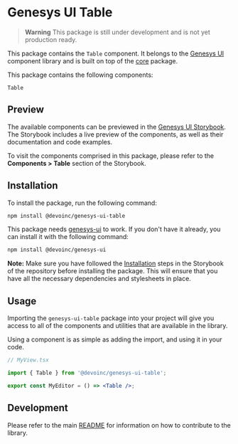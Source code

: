 # Genesys UI Table

> **Warning**
> This package is still under development and is not yet production ready.

This package contains the `Table` component. It belongs to the [Genesys UI](https://github.com/DevoInc/genesys-ui) component library and is built on top of the [core](https://github.com/DevoInc/genesys-ui/tree/master/packages/core) package.

This package contains the following components:

```
Table
```

## Preview

The available components can be previewed in the [Genesys UI Storybook](https://devoinc.github.io/genesys-ui/).
The Storybook includes a live preview of the components, as well as their documentation and code examples.

To visit the components comprised in this package, please refer to the **Components > Table** section of the Storybook.

## Installation

To install the package, run the following command:

```sh
npm install @devoinc/genesys-ui-table
```

This package needs [genesys-ui](https://www.npmjs.com/package/@devoinc/genesys-ui) to work. If you don't have it already, you can install it with the following command:

```sh
npm install @devoinc/genesys-ui
```

**Note:** Make sure you have followed the [Installation](https://devoinc.github.io/genesys-ui/?path=/docs/getting-started-installation--docs) steps in the Storybook of the repository before installing the package. This will ensure that you have all the necessary dependencies and stylesheets in place.

## Usage

Importing the `genesys-ui-table` package into your project will give you access to all of the components and utilities that are available in the library.

Using a component is as simple as adding the import, and using it in your code.

```jsx
// MyView.tsx

import { Table } from '@devoinc/genesys-ui-table';

export const MyEditor = () => <Table />;
```

## Development

Please refer to the main [README](https://github.com/DevoInc/genesys-ui#readme) for information on how to contribute to the library.
